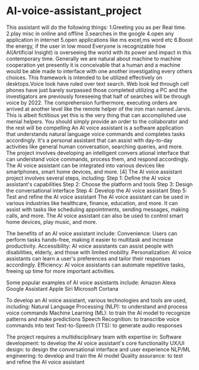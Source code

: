 # AI-voice-assistant_project
This assistant will do the following things: 1.Greeting you as per Real time. 2.play misc in online and offline 3.searches in the google 4.open any application in internet 5.open applications like ms excel,ms word etc 6.Boost the energy, if the user in low mood Everyone is recognizable how Al(Artificial Insight) is overseeing the world with its power and impact in this contemporary time. Generally we are natural about machine to machine cooperation yet presently it is conceivable that a human and a machine would be able made to interface with one another investigating every others choices. This framework is intended to be utilized effectively on desktops.Voice look have ruled over text search. Web look led through cell phones have just barely surpassed those completed utilizing a PC and the investigators are previously foreseeing that half of searches will be through voice by 2022. The comprehension furthermore, executing orders are arrived at another level like the remote helper of the iron man named Jarvis. This is albeit fictitious yet this is the very thing that can accomplished use menial helpers. You should simply provide an order to the collaborator and the rest will be compelling An AI voice assistant is a software application that understands natural language voice commands and completes tasks accordingly. It's a personal assistant that can assist with day-to-day activities like general human conversation, searching queries, and more. The project involves developing an intelligent convers ational interface that can understand voice commands, process them, and respond accordingly. The AI voice assistant can be integrated into various devices like smartphones, smart home devices, and more. [4] The AI voice assistant project involves several steps, including: Step 1: Define the AI voice assistant's capabilities Step 2: Choose the platform and tools Step 3: Design the conversational interface Step 4: Develop the AI voice assistant Step 5: Test and refine the AI voice assistant The AI voice assistant can be used in various industries like healthcare, finance, education, and more. It can assist with tasks like scheduling appointments, sending messages, making calls, and more. The AI voice assistant can also be used to control smart home devices, play music, and more.

The benefits of an AI voice assistant include: Convenience: Users can perform tasks hands-free, making it easier to multitask and increase productivity. Accessibility: AI voice assistants can assist people with disabilities, elderly, and those with limited mobility. Personalization: AI voice assistants can learn a user's preferences and tailor their responses accordingly. Efficiency: AI voice assistants can automate repetitive tasks, freeing up time for more important activities.

Some popular examples of AI voice assistants include: Amazon Alexa Google Assistant Apple Siri Microsoft Cortana

To develop an AI voice assistant, various technologies and tools are used, including: Natural Language Processing (NLP): to understand and process voice commands Machine Learning (ML): to train the AI model to recognize patterns and make predictions Speech Recognition: to transcribe voice commands into text Text-to-Speech (TTS): to generate audio responses

The project requires a multidisciplinary team with expertise in: Software development: to develop the AI voice assistant's core functionality UX/UI design: to design the conversational interface and user experience NLP/ML engineering: to develop and train the AI model Quality assurance: to test and refine the AI voice assistant
